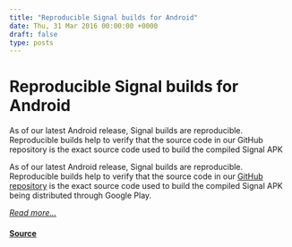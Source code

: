 ```yaml
---
title: "Reproducible Signal builds for Android"
date: Thu, 31 Mar 2016 00:00:00 +0000
draft: false
type: posts
---
```

# Reproducible Signal builds for Android





 As of our latest Android release, Signal builds are reproducible. Reproducible builds help to verify that the source code in our GitHub repository is the exact source code used to build the compiled Signal APK

As of our latest Android release, Signal builds are reproducible. Reproducible builds help to verify that the source code in our [GitHub repository](https://github.com/signalapp/Signal-Android) is the exact source code used to build the compiled Signal APK being distributed through Google Play.

[_Read more..._](https://signal.org/blog/reproducible-android/)

#### [Source](https://signal.org/blog/reproducible-android/)

